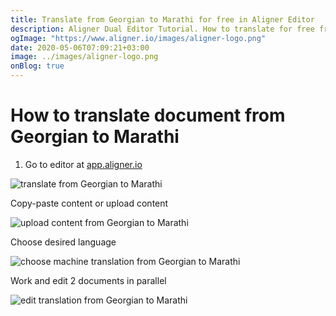 ```yaml
---
title: Translate from Georgian to Marathi for free in Aligner Editor
description: Aligner Dual Editor Tutorial. How to translate for free from Georgian to Marathi. Aligner is multilingual document management platform. 
ogImage: "https://www.aligner.io/images/aligner-logo.png"
date: 2020-05-06T07:09:21+03:00
image: ../images/aligner-logo.png
onBlog: true
---
```


# How to translate document from Georgian to Marathi

1. Go to editor at [app.aligner.io](https://app.aligner.io "Aligner App web page")

![translate from Georgian to Marathi](../aligner-blank-editor.png "translate from Georgian to Marathi")

Copy-paste content or upload content

![upload content from Georgian to Marathi](../aligner-uploaded-document.png "upload content from Georgian to Marathi")

Choose desired language

![choose machine translation from Georgian to Marathi](../aligner-language-dropdown.png "choose machine translation from Georgian to Marathi")

Work and edit 2 documents in parallel

![edit translation from Georgian to Marathi](../aligner-double-sitded-editor.png "edit translation from Georgian to Marathi")

